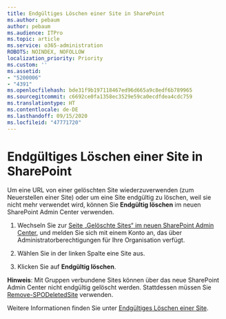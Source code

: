 ```yaml
---
title: Endgültiges Löschen einer Site in SharePoint
ms.author: pebaum
author: pebaum
ms.audience: ITPro
ms.topic: article
ms.service: o365-administration
ROBOTS: NOINDEX, NOFOLLOW
localization_priority: Priority
ms.custom: ''
ms.assetid:
- "5200006"
- "4391"
ms.openlocfilehash: bde31f9b197118467ed96d665a9c8edf6b789965
ms.sourcegitcommit: c6692ce0fa1358ec3529e59ca0ecdfdea4cdc759
ms.translationtype: HT
ms.contentlocale: de-DE
ms.lasthandoff: 09/15/2020
ms.locfileid: "47771720"
---
```

# <a name="permanently-delete-a-site-in-sharepoint"></a>Endgültiges Löschen einer Site in SharePoint

Um eine URL von einer gelöschten Site wiederzuverwenden (zum Neuerstellen einer Site) oder um eine Site endgültig zu löschen, weil sie nicht mehr verwendet wird, können Sie **Endgültig löschen** im neuen SharePoint Admin Center verwenden. 

1. Wechseln Sie zur [Seite „Gelöschte Sites“ im neuen SharePoint Admin Center](https://admin.microsoft.com/sharepoint?page=recycleBin&modern=true), und melden Sie sich mit einem Konto an, das über Administratorberechtigungen für Ihre Organisation verfügt. 

2. Wählen Sie in der linken Spalte eine Site aus. 

3. Klicken Sie auf **Endgültig löschen**. 

**Hinweis**: Mit Gruppen verbundene Sites können über das neue SharePoint Admin Center nicht endgültig gelöscht werden. Stattdessen müssen Sie [Remove-SPODeletedSite](https://docs.microsoft.com/powershell/module/sharepoint-online/remove-spodeletedsite) verwenden.  

Weitere Informationen finden Sie unter [Endgültiges Löschen einer Site](https://docs.microsoft.com/sharepoint/delete-site-collection#permanently-delete-a-site). 
